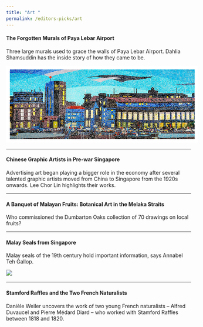 ```yaml
---
title: "Art "
permalink: /editors-picks/art
---
```

#### <a style="text-decoration: none; font-weight: bold;" href="/vol-17/issue-2/jul-sep-2021/murals" target="_blank"> The Forgotten Murals of Paya Lebar Airport</a>
 <p>Three large murals used to grace the walls of Paya Lebar Airport. Dahlia Shamsuddin has the inside story of how they came to be.</p> 
 <img style="float:center; width:800px; height:auto;  border:10px solid #FFFFFF" src="/images/vol-17-issue-2/murals/Mural_Main2.jpg"> 
 <hr clear=left>

#### <a style="text-decoration: none; font-weight: bold;" href="/vol-17/issue-2/jul-sep-2021/chinese-artists" target="_blank"> Chinese Graphic Artists in Pre-war Singapore</a>
 <p>Advertising art began playing a bigger role in the economy after several talented graphic artists moved from China to Singapore from the 1920s onwards. Lee Chor Lin highlights their works. </p>
 <hr clear=left>

#### <a style="text-decoration: none; font-weight: bold;" href="/vol-17/issue-1/apr-jun-2021/malayan-fruits" target="_blank"> A Banquet of Malayan Fruits: Botanical Art in the Melaka Straits</a>
Who commissioned the Dumbarton Oaks collection of 70 drawings on local fruits? 
<hr clear=left>

#### <a style="text-decoration: none; font-weight: bold;" href="/vol-16/issue-1/apr-jun-2020/malay-seals" target="_blank"> Malay Seals from Singapore</a>
<p>Malay seals of the 19th century hold important information, says Annabel Teh Gallop.</p>
<img style="float:center; width:600px; height:auto;" src="/images/Vol-16-issue-1/malay-seals/temenggung.png">
<br clear=left>
<hr>																																																															

#### <a style="text-decoration: none; font-weight: bold;" href="/vol-16/issue-2/jul-sep-20/raffles" target="_blank"> Stamford Raffles and the Two French Naturalists</a>
Danièle Weiler uncovers the work of two young French naturalists – Alfred Duvaucel and Pierre Médard Diard – who worked with Stamford Raffles between 1818 and 1820.